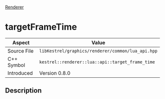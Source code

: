 [Renderer](index.md)
# targetFrameTime
| Aspect | Value |
| --- | --- |
| Source File | `libKestrel/graphics/renderer/common/lua_api.hpp` |
| C++ Symbol | `kestrel::renderer::lua::api::target_frame_time` |
| Introduced | Version 0.8.0 |
## Description
